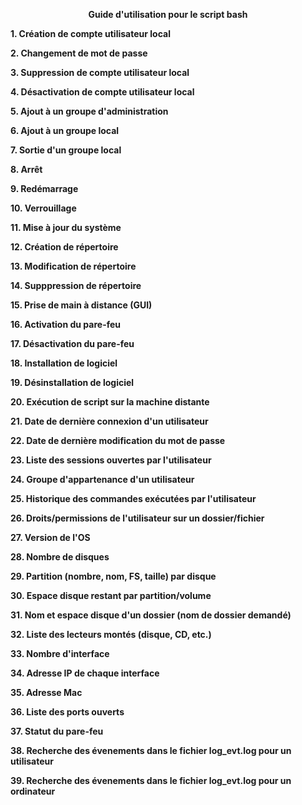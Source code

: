 **<p align="center">Guide d'utilisation pour le script bash</p>**

**1. Création de compte utilisateur local**  

**2. Changement de mot de passe**  

**3. Suppression de compte utilisateur local**  

**4. Désactivation de compte utilisateur local**  

**5. Ajout à un groupe d'administration**  

**6. Ajout à un groupe local**  

**7. Sortie d'un groupe local**  

**8. Arrêt**  

**9. Redémarrage**  

**10. Verrouillage**  

**11. Mise à jour du système**  

**12. Création de répertoire**  

**13. Modification de répertoire**  

**14. Supppression de répertoire**  

**15. Prise de main à distance (GUI)**  

**16. Activation du pare-feu**  

**17. Désactivation du pare-feu**  

**18. Installation de logiciel**  

**19. Désinstallation de logiciel**  

**20. Exécution de script sur la machine distante**  

**21. Date de dernière connexion d'un utilisateur**  

**22. Date de dernière modification du mot de passe**  

**23. Liste des sessions ouvertes par l'utilisateur**  

**24. Groupe d'appartenance d'un utilisateur**  

**25. Historique des commandes exécutées par l'utilisateur**  

**26. Droits/permissions de l'utilisateur sur un dossier/fichier**   

**27. Version de l'OS**  

**28. Nombre de disques**  

**29. Partition (nombre, nom, FS, taille) par disque**  

**30. Espace disque restant par partition/volume**  

**31. Nom et espace disque d'un dossier (nom de dossier demandé)**  

**32. Liste des lecteurs montés (disque, CD, etc.)**  

**33. Nombre d'interface**  

**34. Adresse IP de chaque interface**  

**35. Adresse Mac**  

**36. Liste des ports ouverts**  

**37. Statut du pare-feu**  

**38. Recherche des évenements dans le fichier log_evt.log pour un utilisateur**  

**39. Recherche des évenements dans le fichier log_evt.log pour un ordinateur**  

